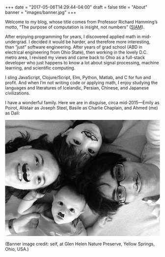 +++
date = "2017-05-06T14:29:44-04:00"
draft = false
title = "About"
banner = "images/banner.jpg"
+++


Welcome to my blog, whose title comes from Professor Richard Hamming’s motto, “The purpose of computation is insight, not numbers” ([SIAM](http://www.siam.org/news/news.php?id=893)).

After enjoying programming for years, I discovered applied math in mid-undergrad. I decided it would be harder, and therefore more interesting, than “just” software engineering. After years of grad school (ABD in electrical engineering from Ohio State), then working in the lovely D.C. metro area, I revised my views and came back to Ohio as a full-stack developer who just happens to know a lot about signal processing, machine learning, and scientific computing.

I sling JavaScript, Clojure/Script, Elm, Python, Matlab, and C for fun and profit. And when I’m not writing code or applying math, I enjoy studying the languages and literatures of Icelandic, Persian, Chinese, and Japanese civilizations.

I have a wonderful family. Here we are in disguise, circa mid-2015—Emily as Poirot, Alistair as Joseph Steel, Basile as Charlie Chaplain, and Ahmed (me) as Dalí:

![Incognito](images/fam-stache.jpg)

(Banner image credit: self, at Glen Helen Nature Preserve, Yellow Springs, Ohio, USA.)
